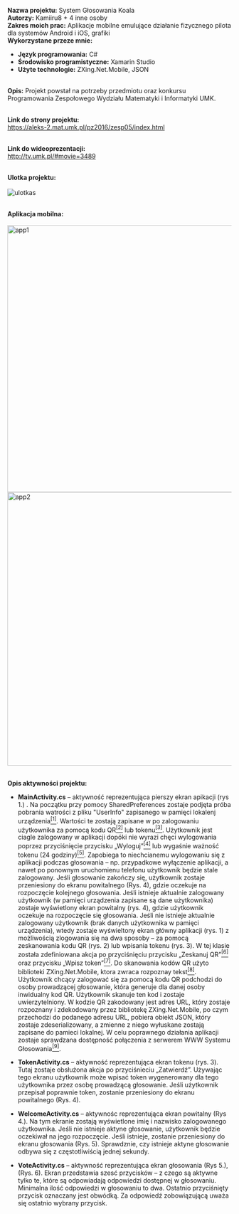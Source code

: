 <b>Nazwa projektu:</b> System Głosowania Koala<br/>
<b>Autorzy:</b> Kamiiru8 + 4 inne osoby<br/>
<b>Zakres moich prac:</b> Aplikacje mobilne emulujące działanie fizycznego pilota dla systemów Android i iOS, grafiki<br/>
<b>Wykorzystane przeze mnie:</b><br/>
- <b>Język programowania:</b> C#<br/>
- <b>Środowisko programistyczne:</b> Xamarin Studio<br/>
- <b>Użyte technologie:</b> ZXing.Net.Mobile, JSON<br/><br/>


<b>Opis:</b> Projekt powstał na potrzeby przedmiotu oraz konkursu Programowania Zespołowego Wydziału Matematyki i Informatyki UMK.<br/><br/>

<b>Link do strony projektu:</b><br/>
https://aleks-2.mat.umk.pl/pz2016/zesp05/index.html<br/><br/>

<b>Link do wideoprezentacji:</b><br/>
http://tv.umk.pl/#movie=3489
<br/><br/>

<b>Ulotka projektu:</b><br/><br/>
![ulotkas](https://user-images.githubusercontent.com/29763402/28135223-be9fbd58-6745-11e7-8be8-9c4dd288f13f.jpg)
<br/><br/>

<b>Aplikacja mobilna:</b><br/><br/>
<img width="600" alt="app1" src="https://user-images.githubusercontent.com/29763402/28137008-f5b48804-674b-11e7-9c93-122d21fc4489.png">
<img width="615" alt="app2" src="https://user-images.githubusercontent.com/29763402/28136906-89694356-674b-11e7-94e1-f3d15756c606.png">
<br/><br/>

<b>Opis aktywności projektu:</b><br/>
- <b>MainActivity.cs</b> – aktywność reprezentująca pierszy ekran apikacji (rys 1.) . Na początku przy pomocy SharedPreferences zostaje podjęta próba pobrania watrości z pliku "UserInfo" zapisanego w pamięci lokalenj urządzenia<a target="_blank" href="https://github.com/Kamiiru8/SystemGlosowaniaKoala/blob/master/MainActivity.cs#L31-#L35"><sup>[1]</sup></a>. Wartości te zostają zapisane w po zalogowaniu użytkownika za pomocą kodu QR<a target="_blank" href="https://github.com/Kamiiru8/SystemGlosowaniaKoala/blob/master/MainActivity.cs#L80-#L86"><sup>[2]</sup></a> lub tokenu<a target="_blank" href="https://github.com/Kamiiru8/SystemGlosowaniaKoala/blob/master/TokenActivity.cs#L55-#L60"><sup>[3]</sup></a>. Użytkownik jest ciagle zalogowany w aplikacji dopóki nie wyrazi chęci wylogowania poprzez przyciśnięcie przycisku „Wyloguj”<a target="_blank" href="https://github.com/Kamiiru8/SystemGlosowaniaKoala/blob/master/WelcomeActivity.cs#L67-#L94"><sup>[4]</sup></a> lub wygaśnie ważność tokenu (24 godziny)<a target="_blank" href="https://github.com/Kamiiru8/SystemGlosowaniaKoala/blob/master/MainActivity.cs#L37-#L45"><sup>[5]</sup></a>. Zapobiega to niechcianemu wylogowaniu się z aplikacji podczas głosowania – np. przypadkowe wyłączenie aplikacji, a nawet po ponownym uruchomienu telefonu użytkownik będzie stale zalogowany. Jeśli głosowanie zakończy się, użytkownik zostaje przeniesiony do ekranu powitalnego (Rys. 4), gdzie oczekuje na rozpoczęcie kolejnego głosowania.
Jeśli istnieje aktualnie zalogowany użytkownik (w pamięci urządzenia zapisane są dane użytkownika) zostaje wyświetlony ekran powitalny (rys. 4), gdzie użytkownik oczekuje na rozpoczęcie się głosowania.
Jeśli nie istnieje aktualnie zalogowany użytkownik (brak danych użytkownika w pamięci urządzenia), wtedy zostaje wyświeltony ekran główny aplikacji (rys. 1) z możliwością zlogowania się na dwa sposoby – za pomocą zeskanowania kodu QR (rys. 2) lub wpisania tokenu (rys. 3). W tej klasie została zdefiniowana akcja po przyciśnięciu przycisku „Zeskanuj QR”<a target="_blank" href="https://github.com/Kamiiru8/SystemGlosowaniaKoala/blob/master/MainActivity.cs#L64-#L107"><sup>[6]</sup></a> oraz przycisku „Wpisz token”<a target="_blank" href="https://github.com/Kamiiru8/SystemGlosowaniaKoala/blob/master/MainActivity.cs#L109-#L110"><sup>[7]</sup></a>. Do skanowania kodów QR użyto biblioteki ZXing.Net.Mobile, ktora zwraca rozpoznay tekst<a target="_blank" href="https://github.com/Kamiiru8/SystemGlosowaniaKoala/blob/master/MainActivity.cs#L66-#L67"><sup>[8]</sup></a>. Użytkownik chcący zalogować się za pomocą kodu QR podchodzi do osoby prowadzącej głosowanie, która generuje dla danej osoby inwidualny kod QR. Użytkownik skanuje ten kod i zostaje uwierzytelniony. W kodzie QR zakodowany jest adres URL, który zostaje rozpoznany i zdekodowany przez bibliotekę ZXing.Net.Mobile, po czym przechodzi do podanego adresu URL, pobiera obiekt JSON, który zostaje zdeserializowany, a zmienne z niego wyłuskane zostają zapisane do pamieci lokalnej. W celu poprawnego działania aplikacji zostaje sprawdzana dostępność połączenia z serwerem WWW Systemu Głosowania<a target="_blank" href="https://github.com/Kamiiru8/SystemGlosowaniaKoala/blob/master/MainActivity.cs#L129-#L144"><sup>[9]</sup></a>.

- <b>TokenActivity.cs</b> – aktywność reprezentująca ekran tokenu (rys. 3). Tutaj zostaje obsłużona akcja po przyciśnieciu „Zatwierdź”. Używając tego ekranu użytkownik może wpisać token wygenerowany dla tego użytkownika przez osobę prowadzącą głosowanie. Jeśli użytkownik przepisał poprawnie token, zostanie przeniesiony do ekranu powitalnego (Rys. 4).

- <b>WelcomeActivity.cs</b> – aktywnośc reprezentująca ekran powitalny (Rys 4.). Na tym ekranie zostają wyświetlone imię i nazwisko zalogowanego użytkownika. Jeśli nie istnieje aktyne głosowanie, użytkownik będzie oczekiwał na jego rozpoczęcie. Jeśli istnieje, zostanie przeniesiony do ekranu głosowania (Rys. 5). 
Sprawdznie, czy istnieje aktyne głosowanie odbywa się z częstotliwiścią jednej sekundy.

- <b>VoteActivity.cs</b> – aktywność reprezentująca ekran głosowania (Rys 5.), (Rys. 6). Ekran przedstawia szesć przycisków – z czego są aktywne tylko te, które są odpowiadają odpowiedzi dostępnej w głosowaniu. Minimalna ilość odpowiedzi w głosowaniu to dwa. Ostatnio przyciśnięty przycisk oznaczany jest obwódką. Za odpowiedź zobowiązującą uważa się ostatnio wybrany przycisk.
<br/><br/>

